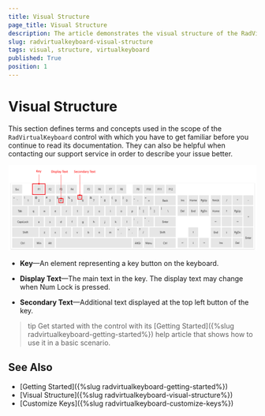 ```yaml
---
title: Visual Structure
page_title: Visual Structure
description: The article demonstrates the visual structure of the RadVirtualKeyboard component.
slug: radvirtualkeyboard-visual-structure
tags: visual, structure, virtualkeyboard
published: True
position: 1
---
```


# Visual Structure

This section defines terms and concepts used in the scope of the `RadVirtualKeyboard` control with which you have to get familiar before you continue to read its documentation. They can also be helpful when contacting our support service in order to describe your issue better.

![{{ site.framework_name }} RadVirtualKeyboard Visual Structure](images/radvirtualkeyboard-visual-structure-0.png)

* __Key__&mdash;An element representing a key button on the keyboard.

* __Display Text__&mdash;The main text in the key. The display text may change when Num Lock is pressed.

* __Secondary Text__&mdash;Additional text displayed at the top left button of the key.

>tip Get started with the control with its [Getting Started]({%slug radvirtualkeyboard-getting-started%}) help article that shows how to use it in a basic scenario.

## See Also  
* [Getting Started]({%slug radvirtualkeyboard-getting-started%})
* [Visual Structure]({%slug radvirtualkeyboard-visual-structure%})
* [Customize Keys]({%slug radvirtualkeyboard-customize-keys%})
